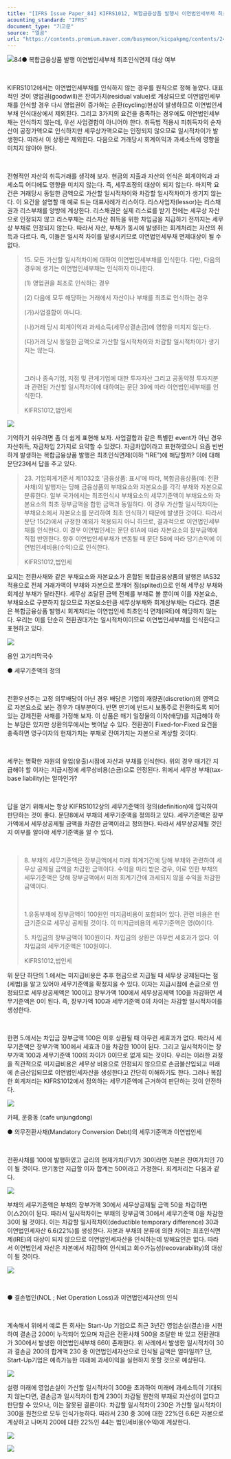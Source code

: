```yaml
---
title: "[IFRS Issue Paper_84] KIFRS1012, 복합금융상품 발행시 이연법인세부채 최초인식면제 대상 여부"
acounting_standard: "IFRS"
document_type: "기고문"
source: "엘곰"
url: "https://contents.premium.naver.com/busymoon/kicpakpmg/contents/240502144050907xu"
---
```

![](https://n2.news.naver.com/l.gif?type=content)84● 복합금융상품 발행 이연법인세부채 최초인식면제 대상 여부

​​

​KIFRS1012에서는 이연법인세부채를 인식하지 않는 경우를 원칙으로 정해 놓았다. 대표적인 것이 영업권(goodwill)은 잔여가치(residual value)로 계상되므로 이연법인세부채를 인식할 경우 다시 영업권이 증가하는 순환(cycling)현상이 발생하므로 이연법인세부채 인식대상에서 제외된다. 그리고 3가지의 요건을 충족하는 경우에도 이연법인세부채는 인식하지 않는데, 우선 사업결합이 아니어야 한다. 취득법 적용시 피취득자의 순자산이 공정가액으로 인식하지만 세무상가액으로는 인정되지 않으므로 일시적차이가 발생한다. 따라서 이 상황은 제외한다. 다음으로 거래당시 회계이익과 과세소득에 영향을 미치지 않아야 한다.

​

전형적인 자산의 취득거래를 생각해 보자. 현금의 지출과 자산의 인식은 회계이익과 과세소득 어디에도 영향을 미치지 않는다. 즉, 세무조정의 대상이 되지 않는다. 마지막 요건은 거래당시 동일한 금액으로 가산할 일시적차이와 차감할 일시적차이가 생기지 않는다. 이 요건을 설명할 때 예로 드는 대표사례가 리스이다. 리스사업자(lessor)는 리스채권과 리스부채를 양방에 계상한다. 리스채권은 실제 리스료를 받기 전에는 세무상 자산으로 인정되지 않고 리스부채는 리스자산 취득을 위한 차입금을 지급하기 전까지는 세무상 부채로 인정되지 않는다. 따라서 자산, 부채가 동시에 발생하는 회계처리는 자산의 취득과 다르다. 즉, 이들은 일시적 차이를 발생시키므로 이연법인세부채 면제대상이 될 수 없다.

> 15\. 모든 가산할 일시적차이에 대하여 이연법인세부채를 인식한다. 다만, 다음의 경우에 생기는 이연법인세부채는 인식하지 아니한다.
> 
> (1) 영업권을 최초로 인식하는 경우
> 
> (2) 다음에 모두 해당하는 거래에서 자산이나 부채를 최초로 인식하는 경우
> 
> (가)사업결합이 아니다.
> 
> (나)거래 당시 회계이익과 과세소득(세무상결손금)에 영향을 미치지 않는다.
> 
> (다)거래 당시 동일한 금액으로 가산할 일시적차이와 차감할 일시적차이가 생기지는 않는다.
> 
> ​
> 
> 그러나 종속기업, 지점 및 관계기업에 대한 투자자산 그리고 공동약정 투자지분과 관련된 가산할 일시적차이에 대하여는 문단 39에 따라 이연법인세부채를 인식한다.
> 
> KIFRS1012,법인세

![](https://dthumb-phinf.pstatic.net/dthumb?src=%22https://postfiles.pstatic.net/MjAyNDAzMDRfMjg3/MDAxNzA5NTMzODE3NTI5.jQa1vQTdlJS7OPdFJk8LryML440gNf6nR98DitgqKR0g.u-maCAUqC2qu0yFbGW6BbHD3d-qp-T4cw2ilTyvfgj0g.PNG/image.png?type=w773%22&service=scs&type=w800)

기억하기 쉬우려면 좀 더 쉽게 표현해 보자. 사업결합과 같은 특별한 event가 아닌 경우 자산취득, 자금차입 2가지로 요약할 수 있겠다. 자금차입이라고 표현하였으니 요즘 빈번하게 발생하는 복합금융상품 발행은 최초인식면제(이하 "IRE")에 해당할까? 이에 대해 문단23에서 답을 주고 있다.

> 23\. 기업회계기준서 제1032호 ‘금융상품: 표시’에 따라, 복합금융상품(예: 전환사채)의 발행자는 당해 금융상품의 부채요소와 자본요소를 각각 부채와 자본으로 분류한다. 일부 국가에서는 최초인식시 부채요소의 세무기준액이 부채요소와 자본요소의 최초 장부금액을 합한 금액과 동일하다. 이 경우 가산할 일시적차이는 부채요소에서 자본요소를 분리하여 최초 인식하기 때문에 발생한 것이다. 따라서 문단 15(2)에서 규정한 예외가 적용되지 아니 하므로, 결과적으로 이연법인세부채를 인식한다. 이 경우 이연법인세는 문단 61A에 따라 자본요소의 장부금액에 직접 반영한다. 향후 이연법인세부채가 변동될 때 문단 58에 따라 당기손익에 이연법인세비용(수익)으로 인식한다.
> 
> KIFRS1012,법인세

요지는 전환사채와 같은 부채요소와 자본요소가 혼합된 복합금융상품의 발행은 IAS32 적용으로 전체 거래가액이 부채와 자본으로 쪼개어 짐(splited)으로 인해 세무상 부채와 회계상 부채가 달라진다. 세무상 조달된 금액 전체를 부채로 볼 뿐이며 이를 자본요소, 부채요소로 구분하지 않으므로 자본요소만큼 세무상부채와 회계상부채는 다르다. 결론은 복합금융상품 발행시 회계처리는 이연법인세 최초인식 면제(IRE)에 해당하지 않는다. 우리는 이를 단순히 전환권대가는 일시적차이이므로 이연법인세부채를 인식한다고 표현하고 있다.

![](https://dthumb-phinf.pstatic.net/dthumb?src=%22https://postfiles.pstatic.net/MjAyNDAzMDRfMjA0/MDAxNzA5NTM1OTM4MzI3.D8FQC6Cmlr3jq8afczzHFPoulSYUqqUQRJgxTODIXoUg.TnKxiMAjoJhzARvQ04ERj5XBIU_I8f348hq1Ax39IJkg.JPEG/IMG_20240303_150222_999.jpg?type=w773%22&service=scs&type=w800)

용인 고기리막국수

● 세무기준액의 정의

​

전환우선주는 고정 의무배당이 아닌 경우 배당은 기업의 재량권(discretion)의 영역으로 자본요소로 보는 경우가 대부분이다. 반면 만기에 반드시 보통주로 전환하도록 되어 있는 강제전환 사채를 가정해 보자. 이 상품은 매기 일정율의 이자(배당)를 지급해야 하는 부담은 있지만 상환의무에서는 벗어날 수 있다. 전환권이 Fixed-for-Fixed 요건을 충족하면 영구이자의 현재가치는 부채로 잔여가치는 자본으로 계상할 것이다.

​

세무는 명확한 자원의 유입(유출)시점에 자산과 부채를 인식한다. 위의 경우 매기간 지급해야 할 이자는 지급시점에 세무상비용(손금)으로 인정된다. 위에서 세무상 부채(tax-base liability)는 얼마인가?

​

답을 얻기 위해서는 항상 KIFRS1012상의 세무기준액의 정의(definition)에 입각하여 판단하는 것이 좋다. 문단8에서 부채의 세무기준액을 정의하고 있다. 세무기준액은 장부가액에서 세무상공제될 금액을 차감한 금액이라고 정의한다. 따라서 세무상공제될 것인지 여부를 알아야 세무기준액을 알 수 있다. ​

​

> 8\. 부채의 세무기준액은 장부금액에서 미래 회계기간에 당해 부채와 관련하여 세무상 공제될 금액을 차감한 금액이다. 수익을 미리 받은 경우, 이로 인한 부채의 세무기준액은 당해 장부금액에서 미래 회계기간에 과세되지 않을 수익을 차감한 금액이다.
> 
> ​
> 
> 1.유동부채에 장부금액이 100원인 미지급비용이 포함되어 있다. 관련 비용은 현금기준으로 세무상 공제될 것이다. 이 미지급비용의 세무기준액은 영(0)이다.
> 
> 5\. 차입금의 장부금액이 100원이다. 차입금의 상환은 아무런 세효과가 없다. 이 차입금의 세무기준액은 100원이다.
> 
> KIFRS1012,법인세

위 문단 하단의 1.에서는 미지급비용은 추후 현금으로 지급될 때 세무상 공제된다는 점(세법)을 알고 있어야 세무기준액을 확정지을 수 있다. 이자는 지급시점에 손금으로 인정되므로 세무상공제액은 100이고 장부가액 100에서 세무상공제액 100을 차감하면 세무기준액은 0이 된다. 즉, 장부가액 100과 세무기준액 0의 차이는 차감할 일시적차이를 생성한다.

​

한편 5.에서는 차입금 장부금액 100은 이후 상환될 때 아무런 세효과가 없다. 따라서 세무기준액은 장부가액 100에서 세효과 0을 차감한 100이 된다. 그리고 일시적차이는 장부가액 100과 세무기준액 100의 차이가 0이므로 없게 되는 것이다. 우리는 이러한 과정을 직관적으로 미지급비용은 세무상 비용으로 인정되지 않으므로 손금불산입되고 미래에 손금산입되므로 이연법인세자산을 생성한다고 간단히 이해하기도 한다. 그러나 복잡한 회계처리는 KIFRS1012에서 정의하는 세무기준액에 근거하여 판단하는 것이 안전하다.

![](https://dthumb-phinf.pstatic.net/dthumb?src=%22https://postfiles.pstatic.net/MjAyNDAzMDRfMTAw/MDAxNzA5NTM4MDU3NzQ2.MK9tUsa3xyHYPlu8LlbZg3CBEcjiGczJ4BTgxjMHFeUg.6EypY6weVIQajF7xGbeSC6H9T6DDBoRrxMLBOv501hQg.JPEG/IMG_20240303_114308_597.jpg?type=w773%22&service=scs&type=w800)

카페, 운중동 (cafe unjungdong)

● 의무전환사채(Mandatory Conversion Debt)의 세무기준액과 이연법인세

​

전환사채를 100에 발행하였고 금리의 현재가치(FV)가 30이라면 자본은 잔여가치인 70이 될 것이다. 만기동안 지급할 이자 합계는 50이라고 가정한다. 회계처리는 다음과 같다.

![](https://dthumb-phinf.pstatic.net/dthumb?src=%22https://postfiles.pstatic.net/MjAyNDAzMDRfNDgg/MDAxNzA5NTM2ODUyMDgx.19d6CsAapfJBQlCrf1HJgV5B8DdyMQQ8CdOalBphKgUg.X0OmQe_PxhZtIJ4U8JnzG-SkrxYeGwDqSoXQlBWozV0g.PNG/image.png?type=w773%22&service=scs&type=w800)

부채의 세무기준액은 부채의 장부가액 30에서 세무상공제될 금액 50을 차감하면 0(△20)이 된다. 따라서 일시적차이는 부채의 장부금액 30에서 세무기준액 0을 차감한 30이 될 것이다. 이는 차감할 일시적차이(deductible temporary difference) 30과 이연법인세자산 6.6(22%)를 생성한다. 자본과 부채의 분류에 의한 차이는 최초인식면제(IRE)의 대상이 되지 않으므로 이연법인세자산을 인식하는데 방해요인은 없다. 따라서 이연법인세 자산은 자본에서 차감하여 인식되고 회수가능성(recovarability)의 대상이 될 것이다.

![](https://dthumb-phinf.pstatic.net/dthumb?src=%22https://postfiles.pstatic.net/MjAyNDAzMDRfMTUw/MDAxNzA5NTM3MjU3NjE0.id4fJbnlnntRscvDCCIjrLefbwJVjX9v9qb7jQ8NxP8g.dWwyHHmG8oBQyomNEjcfcZM3SZOnAOqVN8FeVsVfCzUg.PNG/image.png?type=w773%22&service=scs&type=w800)

​

● 결손법인(NOL ; Net Operation Loss)과 이연법인세자산의 인식

​

계속해서 위에서 예로 든 회사는 Start-Up 기업으로 최근 3년간 영업손실(결손)을 시현하여 결손금 200이 누적되어 있으며 자금은 전환사채 500을 조달한 바 있고 전환권대가 300에서 발생한 이연법인세부채 66이 존재한다. 위 사례에서 발생한 일시적차이 30과 결손금 200의 합계액 230 중 이연법인세자산으로 인식될 금액은 얼마일까? 단, Start-Up기업은 예측가능한 미래에 과세이익을 실현하지 못할 것으로 예상된다.

![](https://dthumb-phinf.pstatic.net/dthumb?src=%22https://postfiles.pstatic.net/MjAyNDAzMDRfMjcx/MDAxNzA5NTM3NzQwNTIx.ImsmSZ_EwGYP2KAnvAJ07jgRWQ69EuiYCcCwjto-hi4g.ixylbLNNoGjSPoTP0FEG3lOcklBjDhPU2b1edWFbpcsg.PNG/image.png?type=w773%22&service=scs&type=w800)

설령 미래에 영업손실이 가산할 일시적차이 300을 초과하여 미래에 과세소득이 기대되지 않는다면, 결손금과 일시적차이 합계 230이 차감될 원천의 부재로 자산성이 없다고 판단할 수 있으나, 이는 잘못된 결론이다. 차감할 일시적차이 230은 가산할 일시적차이 300을 원천으로 모두 인식가능하다. 따라서 230 중 30에 대한 22%인 6.6은 자본으로 계상하고 나머지 200에 대한 22%인 44는 법인세비용(수익)에 계상한다.

![](https://dthumb-phinf.pstatic.net/dthumb?src=%22https://postfiles.pstatic.net/MjAyNDAzMDRfMTIw/MDAxNzA5NTM3OTk3Mjgy.m5HfEfkFw0jGd1lNi9OakCNZE0t2GenmL04eqav3Ce8g.h8zZQLxAScFyECKT_I57xLcgqqPVwxU_y-stRemvXdsg.PNG/image.png?type=w773%22&service=scs&type=w800)

[![](https://dthumb-phinf.pstatic.net/dthumb?src=%22https://storep-phinf.pstatic.net/cafe_004/original_7.png?type=p100_100%22&service=scs&type=w800)](https://contents.premium.naver.com/busymoon/kicpakpmg/contents/#)

​

​